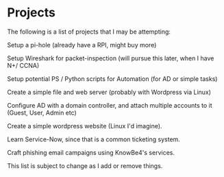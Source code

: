 # Projects

The following is a list of projects that I may be attempting:

Setup a pi-hole (already have a RPI, might buy more)

Setup Wireshark for packet-inspection (will pursue this later, when I have N+/ CCNA)

Setup potential PS / Python scripts for Automation (for AD or simple tasks)

Create a simple file and web server (probably with Wordpress via Linux)

Configure AD with a domain controller, and attach multiple accounts to it (Guest, User, Admin etc)

Create a simple wordpress website (Linux I'd imagine).

Learn Service-Now, since that is a common ticketing system.

Craft phishing email campaigns using KnowBe4's services.

This list is subject to change as I add or remove things.
